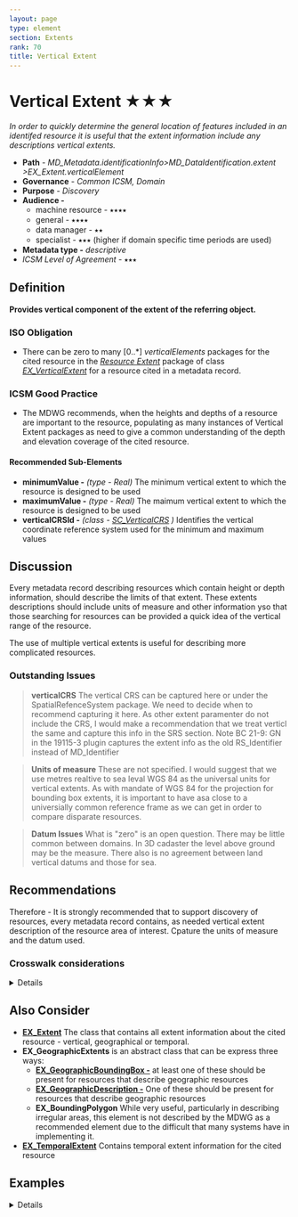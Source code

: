 ```yaml
---
layout: page
type: element
section: Extents
rank: 70
title: Vertical Extent
---
```

# Vertical Extent ★★★

*In order to quickly determine the general location of features included in an identifed resource it is useful that the extent information include any descriptions vertical extents.*

- **Path** - *MD_Metadata.identificationInfo>MD_DataIdentification.extent >EX_Extent.verticalElement*
- **Governance** - *Common ICSM, Domain*
- **Purpose** - *Discovery*
- **Audience -**
  - machine resource - ⭑⭑⭑⭑
  - general - ⭑⭑⭑⭑
  - data manager - ⭑⭑
  - specialist - ⭑⭑⭑ (higher if domain specific time periods are used)
- **Metadata type -** *descriptive*
- *ICSM Level of Agreement* - ⭑⭑⭑

## Definition
**Provides vertical component of the extent of the referring object.**

### ISO Obligation

- There can be zero to many [0..\*] *verticalElements* packages for the cited resource in the *[Resource Extent](./ResourceExtent)* package of class *[EX_VerticalExtent](http://wiki.esipfed.org/index.php/EX_VerticalExtent)* for a resource cited in a metadata record. 

### ICSM Good Practice

- The MDWG recommends, when the heights and depths of a resource are important to the resource, populating as many instances of Vertical Extent packages as need to give a common understanding of the depth and elevation coverage of the cited resource.

#### Recommended Sub-Elements

- **minimumValue -** *(type - Real)* The minimum vertical extent to which the resource is designed to be used
- **maximumValue -** *(type - Real)* The maimum vertical extent to which the resource is designed to be used
- **verticalCRSId -** *(class - [SC_VerticalCRS](http://wiki.esipfed.org/index.php/VerticalCRS)
)* Identifies the vertical coordinate reference system used for the minimum and maximum values

## Discussion

Every metadata record describing resources which contain height or depth information, should describe the limits of that extent. These extents descriptions should include units of measure and other information yso that those searching for resources can be provided a quick idea of the vertical range of the resource. 

The use of multiple vertical extents is useful for describing more complicated resources.

### Outstanding Issues

> **verticalCRS**
The vertical CRS can be captured here or under the SpatialRefenceSystem package. We need to decide when to recommend capturing it here. As other extent paramenter do not include the CRS, I would make a recommendation that we treat verticl the same and capture this info in the SRS section.
> Note BC 21-9: GN in the 19115-3 plugin captures the extent info as the old RS_Identifier instead of MD_Identifier

> **Units of measure**
These are not specified.  I would suggest that we use metres realtive to sea leval WGS 84 as the universal units for vertical extents. As with mandate of WGS 84 for the projection for bounding box extents, it is important to have asa close to a universially common reference frame as we can get in order to compare disparate resources.

> **Datum Issues**
What is "zero" is an open question. There may be little common between domains. In 3D cadaster the level above ground may be the measure. There also is no agreement between land vertical datums and those for sea.

## Recommendations

Therefore - It is strongly recommended that to support discovery of resources, every metadata record contains, as needed vertical extent description of the resource area of interest.  Cpature the units of measure and the datum used.

### Crosswalk considerations

<details>

#### Dublin core / CKAN / data.gov.au

Mapping to CKAN and Dublin core elements, particularly as used by data.gov.au needs discussion

#### DCAT

Maps to `dct.spatial`

#### RIF-CS

Maps to `Coverage/Spatial`

</details>

## Also Consider

- **[EX_Extent](./ResourceExtent)** The class that contains all extent information about the cited resource - vertical, geographical or temporal.
- **EX_GeographicExtents** is an abstract class that can be express three ways:
  - **[EX_GeographicBoundingBox -](./ExtentBoundingBox)**  at least one of these should be present for resources that describe geographic resources
  - **[EX_GeographicDescription -](./ExtentGeographicDescription)**  One of these should be present for resources that describe geographic resources
  - **EX_BoundingPolygon**  While very useful, particularly in describing irregular areas, this element is not described by the MDWG as a recommended element due to the difficult that many systems have in implementing it.
- **[EX_TemporalExtent](./TemporalExtents)** Contains temporal extent information for the cited resource

## Examples

<details>

### XML

```
<mdb:MD_Metadata>
....
    <mdb:identificationInfo>
      <mri:MD_DataIdentification>
         ....
          <mri:extent>
            <gex:EX_Extent>
               <gex:verticalElement>
                  <gex:EX_VerticalExtent>
                     <gex:minimumValue>
                        <gco:Real>-1000</gco:Real>
                     </gex:minimumValue>
                     <gex:maximumValue>
                        <gco:Real>1000</gco:Real>
                     </gex:maximumValue>
                     <gex:verticalCRSId>
                        <mrs:MD_ReferenceSystem>
                           <gmd:referenceSystemInfo xmlns:gmd="http://www.isotc211.org/2005/gmd">
                              <gmd:MD_ReferenceSystem>
                                 <gmd:referenceSystemIdentifier>
                                    <gmd:RS_Identifier>
                                       <gmd:code>
                                          <gco:CharacterString 
                                          xmlns:gco="http://www.isotc211.org/2005/gco">
                                          WGS 84 (EPSG:4326)</gco:CharacterString>
                                       </gmd:code>
                                       <gmd:codeSpace>
                                          <gco:CharacterString 
                                          xmlns:gco="http://www.isotc211.org/2005/gco">
                                          EPSG
                                          </gco:CharacterString>
                                       </gmd:codeSpace>
                                       <gmd:version>
                                          <gco:CharacterString 
                                          xmlns:gco="http://www.isotc211.org/2005/gco">
                                          8.6
                                          </gco:CharacterString>
                                       </gmd:version>
                                    </gmd:RS_Identifier>
                                 </gmd:referenceSystemIdentifier>
                              </gmd:MD_ReferenceSystem>
                           </gmd:referenceSystemInfo>
                        </mrs:MD_ReferenceSystem>
                     </gex:verticalCRSId>
                  </gex:EX_VerticalExtent>
               </gex:verticalElement>
            </gex:EX_Extent>
         </mri:extent>
      ....
      </mri:MD_DataIdentification>
   </mdb:identificationInfo>
....
</mdb:MD_Metadata>
```

### UML diagrams

Recommended elements highlighted in Yellow

![ExVertical](../images/EX_Vertical.png)

</details>
